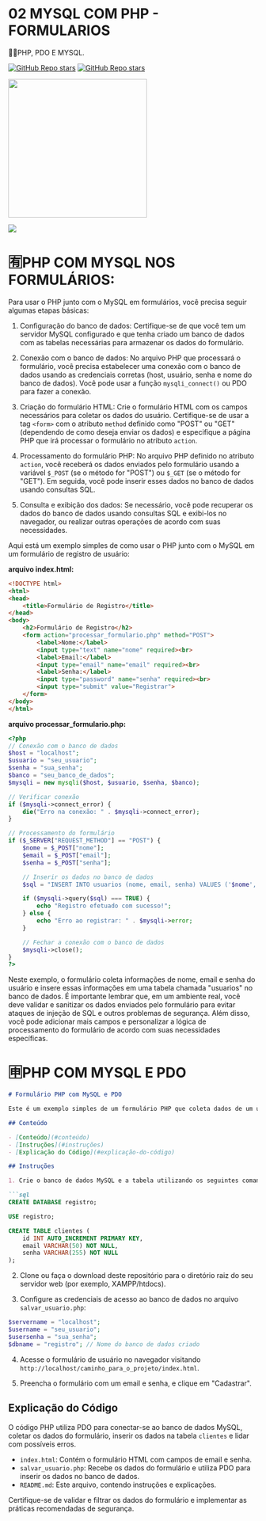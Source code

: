 # 02 MYSQL COM PHP - FORMULARIOS
👨‍⚖️PHP, PDO E MYSQL.

[![GitHub Repo stars](https://img.shields.io/badge/VILHALVA-GITHUB-03A9F4?logo=github)](https://github.com/VILHALVA) 
[![GitHub Repo stars](https://img.shields.io/badge/-PLAYLIST%20DO%20YOUTUBE-blueviolet)](https://www.youtube.com/playlist?list=PLRwFkczMQf9D4l2D4LY7Uwqf83pzmgdCT) <br>

<img src="https://codeacademy.sarutech.com/assets/icons/php-icon.png" align="center" width="280"> <br>

![](https://i.imgur.com/waxVImv.png)

# 🈶PHP COM MYSQL NOS FORMULÁRIOS:
Para usar o PHP junto com o MySQL em formulários, você precisa seguir algumas etapas básicas:

1. Configuração do banco de dados:
   Certifique-se de que você tem um servidor MySQL configurado e que tenha criado um banco de dados com as tabelas necessárias para armazenar os dados do formulário.

2. Conexão com o banco de dados:
   No arquivo PHP que processará o formulário, você precisa estabelecer uma conexão com o banco de dados usando as credenciais corretas (host, usuário, senha e nome do banco de dados). Você pode usar a função `mysqli_connect()` ou PDO para fazer a conexão.

3. Criação do formulário HTML:
   Crie o formulário HTML com os campos necessários para coletar os dados do usuário. Certifique-se de usar a tag `<form>` com o atributo `method` definido como "POST" ou "GET" (dependendo de como deseja enviar os dados) e especifique a página PHP que irá processar o formulário no atributo `action`.

4. Processamento do formulário PHP:
   No arquivo PHP definido no atributo `action`, você receberá os dados enviados pelo formulário usando a variável `$_POST` (se o método for "POST") ou `$_GET` (se o método for "GET"). Em seguida, você pode inserir esses dados no banco de dados usando consultas SQL.

5. Consulta e exibição dos dados:
   Se necessário, você pode recuperar os dados do banco de dados usando consultas SQL e exibi-los no navegador, ou realizar outras operações de acordo com suas necessidades.

Aqui está um exemplo simples de como usar o PHP junto com o MySQL em um formulário de registro de usuário:

**arquivo index.html:**
```html
<!DOCTYPE html>
<html>
<head>
    <title>Formulário de Registro</title>
</head>
<body>
    <h2>Formulário de Registro</h2>
    <form action="processar_formulario.php" method="POST">
        <label>Nome:</label>
        <input type="text" name="nome" required><br>
        <label>Email:</label>
        <input type="email" name="email" required><br>
        <label>Senha:</label>
        <input type="password" name="senha" required><br>
        <input type="submit" value="Registrar">
    </form>
</body>
</html>
```
**arquivo processar_formulario.php:**
```php
<?php
// Conexão com o banco de dados
$host = "localhost";
$usuario = "seu_usuario";
$senha = "sua_senha";
$banco = "seu_banco_de_dados";
$mysqli = new mysqli($host, $usuario, $senha, $banco);

// Verificar conexão
if ($mysqli->connect_error) {
    die("Erro na conexão: " . $mysqli->connect_error);
}

// Processamento do formulário
if ($_SERVER["REQUEST_METHOD"] == "POST") {
    $nome = $_POST["nome"];
    $email = $_POST["email"];
    $senha = $_POST["senha"];

    // Inserir os dados no banco de dados
    $sql = "INSERT INTO usuarios (nome, email, senha) VALUES ('$nome', '$email', '$senha')";

    if ($mysqli->query($sql) === TRUE) {
        echo "Registro efetuado com sucesso!";
    } else {
        echo "Erro ao registrar: " . $mysqli->error;
    }

    // Fechar a conexão com o banco de dados
    $mysqli->close();
}
?>
```
Neste exemplo, o formulário coleta informações de nome, email e senha do usuário e insere essas informações em uma tabela chamada "usuarios" no banco de dados. É importante lembrar que, em um ambiente real, você deve validar e sanitizar os dados enviados pelo formulário para evitar ataques de injeção de SQL e outros problemas de segurança. Além disso, você pode adicionar mais campos e personalizar a lógica de processamento do formulário de acordo com suas necessidades específicas.

# 🈸PHP COM MYSQL E PDO
```markdown
# Formulário PHP com MySQL e PDO

Este é um exemplo simples de um formulário PHP que coleta dados de um usuário (email e senha) e salva esses dados em um banco de dados MySQL usando PDO para uma camada de abstração do banco de dados.

## Conteúdo

- [Conteúdo](#conteúdo)
- [Instruções](#instruções)
- [Explicação do Código](#explicação-do-código)

## Instruções

1. Crie o banco de dados MySQL e a tabela utilizando os seguintes comandos SQL:

```sql
CREATE DATABASE registro;

USE registro;

CREATE TABLE clientes (
    id INT AUTO_INCREMENT PRIMARY KEY,
    email VARCHAR(50) NOT NULL,
    senha VARCHAR(255) NOT NULL
);
```

2. Clone ou faça o download deste repositório para o diretório raiz do seu servidor web (por exemplo, XAMPP/htdocs).

3. Configure as credenciais de acesso ao banco de dados no arquivo `salvar_usuario.php`:

```php
$servername = "localhost";
$username = "seu_usuario";
$usersenha = "sua_senha";
$dbname = "registro"; // Nome do banco de dados criado
```

4. Acesse o formulário de usuário no navegador visitando `http://localhost/caminho_para_o_projeto/index.html`.

5. Preencha o formulário com um email e senha, e clique em "Cadastrar".

## Explicação do Código

O código PHP utiliza PDO para conectar-se ao banco de dados MySQL, coletar os dados do formulário, inserir os dados na tabela `clientes` e lidar com possíveis erros.

- `index.html`: Contém o formulário HTML com campos de email e senha.
- `salvar_usuario.php`: Recebe os dados do formulário e utiliza PDO para inserir os dados no banco de dados.
- `README.md`: Este arquivo, contendo instruções e explicações.

Certifique-se de validar e filtrar os dados do formulário e implementar as práticas recomendadas de segurança.

